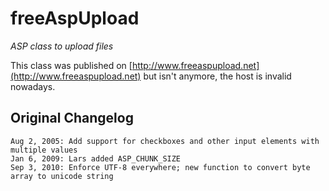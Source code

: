 # freeAspUpload

*ASP class to upload files*

This class was published on [http://www.freeaspupload.net](http://www.freeaspupload.net) but isn't anymore, the host is invalid nowadays.

## Original Changelog
```
Aug 2, 2005: Add support for checkboxes and other input elements with multiple values
Jan 6, 2009: Lars added ASP_CHUNK_SIZE
Sep 3, 2010: Enforce UTF-8 everywhere; new function to convert byte array to unicode string
```
